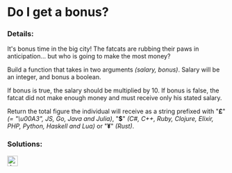 # Do I get a bonus?

### Details:

It's bonus time in the big city! The fatcats are rubbing their paws in anticipation... but who is going to make the most money?

Build a function that takes in two arguments _(salary, bonus)_. Salary will be an integer, and bonus a boolean.

If bonus is true, the salary should be multiplied by 10. If bonus is false, the fatcat did not make enough money and must receive only his stated salary.

Return the total figure the individual will receive as a string prefixed with "**£**" _(= "\u00A3", JS, Go, Java and Julia)_, "**$**" _(C#, C++, Ruby, Clojure, Elixir, PHP, Python, Haskell and Lua)_ or "**¥**" _(Rust)_.

### Solutions:

[<img src="https://github.com/CrappyCodeMaker/Training-How-to-Code/blob/master/images/logo/javascript.svg" height="24px" alt="JavaScript">](https://github.com/CrappyCodeMaker/CODEWARS/blob/main/5%20kyu/Gap%20in%20Primes/Solutions/JS.js)
